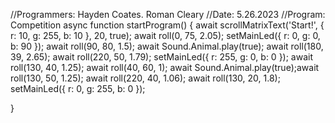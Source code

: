 //Programmers: Hayden Coates. Roman Cleary
//Date: 5.26.2023 
//Program: Competition 
async function startProgram() { 
await scrollMatrixText('Start!', { r: 10, g: 255, b: 10 }, 20, true); 
await roll(0, 75, 2.05); 
setMainLed({ r: 0, g: 0, b: 90 }); 
await roll(90, 80, 1.5); await Sound.Animal.play(true); 
await roll(180, 39, 2.65); await roll(220, 50, 1.79); 
setMainLed({ r: 255, g: 0, b: 0 });
await roll(130, 40, 1.25); await roll(40, 60, 1);
await Sound.Animal.play(true);await roll(130, 50, 1.25); 
await roll(220, 40, 1.06); await roll(130, 20, 1.8); 
setMainLed({ r: 0, g: 255, b: 0 });


}

